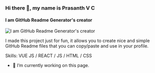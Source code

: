 ### Hi there 👋, my name is Prasanth V C
#### I am GitHub Readme Generator's creator
![I am GitHub Readme Generator's creator]([https://postimg.cc/t75SCf7K](https://i.postimg.cc/kXrkwPCg/bgpc.png))

I made this project just for fun, it allows you to create nice and simple GitHub Readme files that you can copy/paste and use in your profile.

Skills: VUE JS / REACT / JS / HTML / CSS

- 🔭 I’m currently working on this page. 




